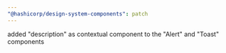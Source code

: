```yaml
---
"@hashicorp/design-system-components": patch
---
```


added "description" as contextual component to the "Alert" and "Toast" components
